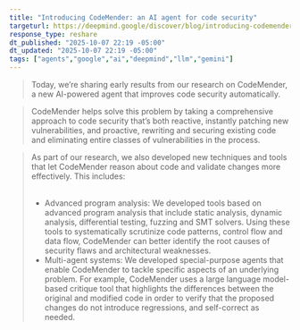 ```yaml
---
title: "Introducing CodeMender: an AI agent for code security"
targeturl: https://deepmind.google/discover/blog/introducing-codemender-an-ai-agent-for-code-security/
response_type: reshare
dt_published: "2025-10-07 22:19 -05:00"
dt_updated: "2025-10-07 22:19 -05:00"
tags: ["agents","google","ai","deepmind","llm","gemini"]
---
```


> Today, we’re sharing early results from our research on CodeMender, a new AI-powered agent that improves code security automatically.

> CodeMender helps solve this problem by taking a comprehensive approach to code security that’s both reactive, instantly patching new vulnerabilities, and proactive, rewriting and securing existing code and eliminating entire classes of vulnerabilities in the process.

> As part of our research, we also developed new techniques and tools that let CodeMender reason about code and validate changes more effectively. This includes:  
> <br>
> - Advanced program analysis: We developed tools based on advanced program analysis that include static analysis, dynamic analysis, differential testing, fuzzing and SMT solvers. Using these tools to systematically scrutinize code patterns, control flow and data flow, CodeMender can better identify the root causes of security flaws and architectural weaknesses.
> - Multi-agent systems: We developed special-purpose agents that enable CodeMender to tackle specific aspects of an underlying problem. For example, CodeMender uses a large language model-based critique tool that highlights the differences between the original and modified code in order to verify that the proposed changes do not introduce regressions, and self-correct as needed.
